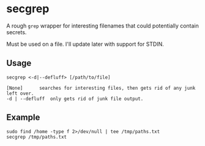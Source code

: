 # secgrep

A rough `grep` wrapper for interesting filenames that could potentially contain secrets.

Must be used on a file.  I'll update later with support for STDIN.

## Usage

```
secgrep <-d|--defluff> [/path/to/file]

[None]		searches for interesting files, then gets rid of any junk left over.
-d | --defluff	only gets rid of junk file output.
```

## Example

```
sudo find /home -type f 2>/dev/null | tee /tmp/paths.txt
secgrep /tmp/paths.txt
```
